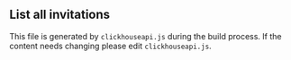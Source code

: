 
## List all invitations 

This file is generated by `clickhouseapi.js` during the build process.  If the 
content needs changing please edit `clickhouseapi.js`.
